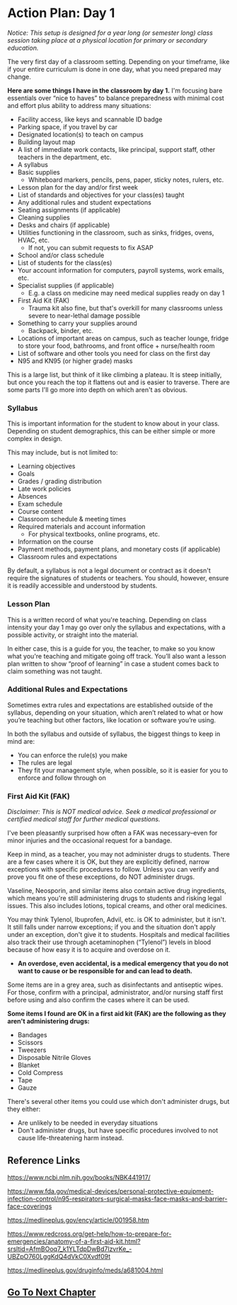 # Action Plan: Day 1 
*Notice: This setup is designed for a year long (or semester long) class session taking place at a physical location for primary or secondary education.*

The very first day of a classroom setting. Depending on your timeframe, like if your entire curriculum is done in one day, what you need prepared may change.

**Here are some things I have in the classroom by day 1.** I'm focusing bare essentials over “nice to haves” to balance preparedness with minimal cost and effort plus ability to address many situations:
- Facility access, like keys and scannable ID badge
- Parking space, if you travel by car
- Designated location(s) to teach on campus
- Building layout map
- A list of immediate work contacts, like principal, support staff, other teachers in the department, etc.
- A syllabus
- Basic supplies
  - Whiteboard markers, pencils, pens, paper, sticky notes, rulers, etc.
- Lesson plan for the day and/or first week
- List of standards and objectives for your class(es) taught
- Any additional rules and student expectations
- Seating assignments (if applicable)
- Cleaning supplies
- Desks and chairs (if applicable)
- Utilities functioning in the classroom, such as sinks, fridges, ovens, HVAC, etc.
  - If not, you can submit requests to fix ASAP
- School and/or class schedule
- List of students for the class(es)
- Your account information for computers, payroll systems, work emails, etc.
- Specialist supplies (if applicable)
  - E.g. a class on medicine may need medical supplies ready on day 1
- First Aid Kit (FAK)
  - Trauma kit also fine, but that's overkill for many classrooms unless severe to near-lethal damage possible
- Something to carry your supplies around
  - Backpack, binder, etc.
- Locations of important areas on campus, such as teacher lounge, fridge to store your food, bathrooms, and front office + nurse/health room
- List of software and other tools you need for class on the first day
- N95 and KN95 (or higher grade) masks

This is a large list, but think of it like climbing a plateau. It is steep initially, but once you reach the top it flattens out and is easier to traverse. There are some parts I'll go more into depth on which aren't as obvious.

### Syllabus
This is important information for the student to know about in your class. Depending on student demographics, this can be either simple or more complex in design.

This may include, but is not limited to:
- Learning objectives
- Goals
- Grades / grading distribution
- Late work policies
- Absences
- Exam schedule
- Course content
- Classroom schedule & meeting times
- Required materials and account information
  - For physical textbooks, online programs, etc.
- Information on the course
- Payment methods, payment plans, and monetary costs (if applicable)
- Classroom rules and expectations

By default, a syllabus is not a legal document or contract as it doesn't require the signatures of students or teachers. You should, however, ensure it is readily accessible and understood by students.

### Lesson Plan
This is a written record of what you're teaching. Depending on class intensity your day 1 may go over only the syllabus and expectations, with a possible activity, or straight into the material.

In either case, this is a guide for you, the teacher, to make so you know what you're teaching and mitigate going off track. You’ll also want a lesson plan written to show “proof of learning” in case a student comes back to claim something was not taught.

### Additional Rules and Expectations
Sometimes extra rules and expectations are established outside of the syllabus, depending on your situation, which aren’t related to what or how you’re teaching but other factors, like location or software you’re using.

In both the syllabus and outside of syllabus, the biggest things to keep in mind are:
- You can enforce the rule(s) you make
- The rules are legal
- They fit your management style, when possible, so it is easier for you to enforce and follow through on

### First Aid Kit (FAK)

*Disclaimer: This is NOT medical advice. Seek a medical professional or certified medical staff for further medical questions.*

I've been pleasantly surprised how often a FAK was necessary–even for minor injuries and the occasional request for a bandage.

Keep in mind, as a teacher, you may not administer drugs to students. There are a few cases where it is OK, but they are explicitly defined, narrow exceptions with specific procedures to follow. Unless you can verify and prove you fit one of these exceptions, do NOT administer drugs.

Vaseline, Neosporin, and similar items also contain active drug ingredients, which means you're still administering drugs to students and risking legal issues. This also includes lotions, topical creams, and other oral medicines.

You may think Tylenol, Ibuprofen, Advil, etc. is OK to administer, but it isn't. It still falls under narrow exceptions; if you and the situation don't apply under an exception, don't give it to students. Hospitals and medical facilities also track their use through acetaminophen (“Tylenol”) levels in blood because of how easy it is to acquire and overdose on it.
- **An overdose, even accidental, is a medical emergency that you do not want to cause or be responsible for and can lead to death.**

Some items are in a grey area, such as disinfectants and antiseptic wipes. For those, confirm with a principal, administrator, and/or nursing staff first before using and also confirm the cases where it can be used.

**Some items I found are OK in a first aid kit (FAK) are the following as they aren't administering drugs:**
- Bandages
- Scissors
- Tweezers
- Disposable Nitrile Gloves
- Blanket
- Cold Compress
- Tape
- Gauze

There's several other items you could use which don't administer drugs, but they either: 
- Are unlikely to be needed in everyday situations
- Don't administer drugs, but have specific procedures involved to not cause life-threatening harm instead.

## Reference Links
https://www.ncbi.nlm.nih.gov/books/NBK441917/ 

https://www.fda.gov/medical-devices/personal-protective-equipment-infection-control/n95-respirators-surgical-masks-face-masks-and-barrier-face-coverings

https://medlineplus.gov/ency/article/001958.htm

https://www.redcross.org/get-help/how-to-prepare-for-emergencies/anatomy-of-a-first-aid-kit.html?srsltid=AfmBOoq7_k1YLTdpDwBd7lzvrKe_-UBZpO760LggKdQ4dVkC0Xvdf09t

https://medlineplus.gov/druginfo/meds/a681004.html

## [Go To Next Chapter](Z023_Action_Plan_Week_1.md)